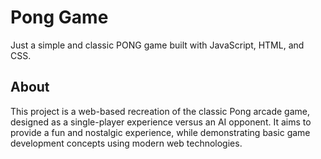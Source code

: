 # Pong Game

Just a simple and classic PONG game built with JavaScript, HTML, and CSS.

## About

This project is a web-based recreation of the classic Pong arcade game, designed as a single-player experience versus an AI opponent. It aims to provide a fun and nostalgic experience, while demonstrating basic game development concepts using modern web technologies.
